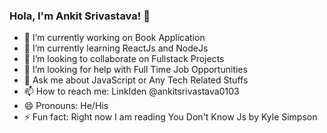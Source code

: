 ### Hola, I'm Ankit Srivastava! 👋

- 🔭 I’m currently working on Book Application
- 🌱 I’m currently learning ReactJs and NodeJs
- 👯 I’m looking to collaborate on Fullstack Projects
- 🤔 I’m looking for help with Full Time Job Opportunities
- 💬 Ask me about JavaScript or Any Tech Related Stuffs
- 📫 How to reach me: LinkIden @ankitsrivastava0103
- 😄 Pronouns: He/His
- ⚡ Fun fact: Right now I am reading You Don't Know Js by Kyle Simpson

